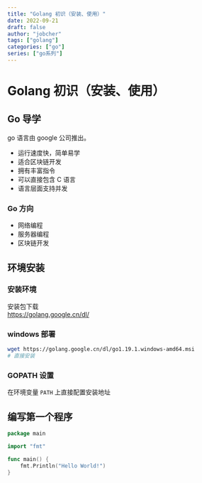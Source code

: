 ```yaml
---
title: "Golang 初识（安装、使用）"
date: 2022-09-21
draft: false
author: "jobcher"
tags: ["golang"]
categories: ["go"]
series: ["go系列"]
---
```


# Golang 初识（安装、使用）

## Go 导学

go 语言由 google 公司推出。

- 运行速度快，简单易学
- 适合区块链开发
- 拥有丰富指令
- 可以直接包含 C 语言
- 语言层面支持并发

### Go 方向

- 网络编程
- 服务器编程
- 区块链开发

## 环境安装

### 安装环境

安装包下载  
https://golang.google.cn/dl/

### windows 部署

```sh
wget https://golang.google.cn/dl/go1.19.1.windows-amd64.msi
# 直接安装
```

### GOPATH 设置

在环境变量 `PATH` 上直接配置安装地址

## 编写第一个程序

```go
package main

import "fmt"

func main() {
	fmt.Println("Hello World!")
}
```
